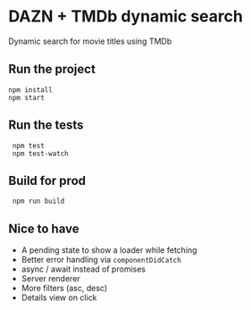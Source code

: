 # DAZN + TMDb dynamic search

Dynamic search for movie titles using TMDb

## Run the project

```
npm install
npm start
```

## Run the tests

```
 npm test
 npm test-watch
```

## Build for prod

```
 npm run build
```

## Nice to have

- A pending state to show a loader while fetching
- Better error handling via `componentDidCatch`
- async / await instead of promises
- Server renderer
- More filters (asc, desc)
- Details view on click
